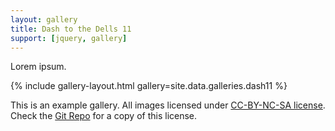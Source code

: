 ```yaml
---
layout: gallery
title: Dash to the Dells 11 
support: [jquery, gallery]
---
```


Lorem ipsum.

{% include gallery-layout.html gallery=site.data.galleries.dash11 %}

This is an example gallery. All images licensed under [CC-BY-NC-SA license][license]. Check the [Git Repo][repo] for a copy of this license.

[license]: http://creativecommons.org/licenses/by-nc-sa/4.0/
[repo]: https://github.com/opieters/jekyll-gallery-example
